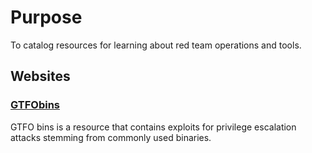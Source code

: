 # Purpose 
To catalog resources for learning about red team operations and tools.

## Websites
### [GTFObins](https://gtfobins.github.io/)
GTFO bins is a resource that contains exploits for privilege escalation attacks stemming from commonly used binaries.  
